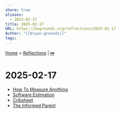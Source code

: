 ```yaml
---
share: true
aliases:
  - 2025-02-17
title: 2025-02-17
URL: https://bagrounds.org/reflections/2025-02-17
Author: "[[bryan-grounds]]"
tags: 
---
```

[Home](../index.md) > [Reflections](./index.md) | [⏮️](./2025-02-15.md)  
# 2025-02-17  
- [How To Measure Anything](../books/how-to-measure-anything.md)  
- [Software Estimation](../books/software-estimation.md)  
- [Cribsheet](../books/cribsheet.md)  
- [The Informed Parent](../books/the-informed-parent.md)  

